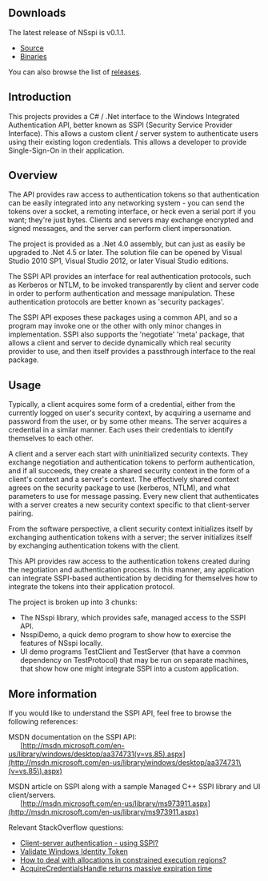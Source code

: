 ## Downloads ##

The latest release of NSspi is v0.1.1.

* [Source](https://github.com/antiduh/nsspi/archive/0.1.1.zip)
* [Binaries](https://github.com/antiduh/nsspi/releases/download/0.1.1/nsspi-0.1.1-bin.zip)

You can also browse the list of [releases](https://github.com/antiduh/nsspi/releases).

## Introduction ##
This projects provides a C# / .Net interface to the Windows Integrated Authentication API, better known as SSPI (Security Service Provider Interface). This allows a custom client / server system to authenticate users using their existing logon credentials. This allows a developer to provide Single-Sign-On in their application.

## Overview ##
The API provides raw access to authentication tokens so that authentication can be easily integrated into any networking system - you can send the tokens over a socket, a remoting interface, or heck even a serial port if you want; they're just bytes. Clients and servers may exchange encrypted and signed messages, and the server can perform client impersonation.

The project is provided as a .Net 4.0 assembly, but can just as easily be upgraded to .Net 4.5 or later. The solution file can be opened by Visual Studio 2010 SP1, Visual Studio 2012, or later Visual Studio editions.

The SSPI API provides an interface for real authentication protocols, such as Kerberos or NTLM, to be invoked transparently by client and server code in order to perform authentication and message manipulation. These authentication protocols are better known as 'security packages'.

The SSPI API exposes these packages using a common API, and so a program may invoke one or the other with only minor changes in implementation. SSPI also supports the 'negotiate' 'meta' package, that allows a client and server to decide dynamically which real security provider to use, and then itself provides a passthrough interface to the real package.

## Usage ##

Typically, a client acquires some form of a credential, either from the currently logged on user's security context, by acquiring a username and password from the user, or by some other means. The server acquires a credential in a similar manner. Each uses their credentials to identify themselves to each other.

A client and a server each start with uninitialized security contexts. They exchange negotiation and authentication tokens to perform authentication, and if all succeeds, they create a shared security context in the form of a client's context and a server's context. The effectively shared context agrees on the security package to use (kerberos, NTLM), and what parameters to use for message passing. Every new client that authenticates with a server creates a new security context specific to that client-server pairing.

From the software perspective, a client security context initializes itself by exchanging authentication tokens with a server; the server initializes itself by exchanging authentication tokens with the client.

This API provides raw access to the authentication tokens created during the negotiation and authentication process. In this manner, any application can integrate SSPI-based authentication by deciding for themselves how to integrate the tokens into their application protocol.

The project is broken up into 3 chunks:

 * The NSspi library, which provides safe, managed access to the SSPI API.
 * NsspiDemo, a quick demo program to show how to exercise the features of NSspi locally.
 * UI demo programs TestClient and TestServer (that have a common dependency on TestProtocol) that
   may be run on separate machines, that show how one might integrate SSPI into a custom 
   application.

## More information ##

If you would like to understand the SSPI API, feel free to browse the following references:

MSDN documentation on the SSPI API:<br/>
&nbsp;&nbsp;&nbsp;&nbsp;&nbsp; [http://msdn.microsoft.com/en-us/library/windows/desktop/aa374731(v=vs.85).aspx](http://msdn.microsoft.com/en-us/library/windows/desktop/aa374731\(v=vs.85\).aspx)

MSDN article on SSPI along with a sample Managed C++ SSPI library and UI client/servers.<br/>
&nbsp;&nbsp;&nbsp;&nbsp;&nbsp; [http://msdn.microsoft.com/en-us/library/ms973911.aspx](http://msdn.microsoft.com/en-us/library/ms973911.aspx)

Relevant StackOverflow questions:

* [Client-server authentication - using SSPI?](http://stackoverflow.com/questions/17241365/)
* [Validate Windows Identity Token](http://stackoverflow.com/questions/11238141/)
* [How to deal with allocations in constrained execution regions?](http://stackoverflow.com/questions/24442209/)
* [AcquireCredentialsHandle returns massive expiration time](http://stackoverflow.com/questions/24478056/)
